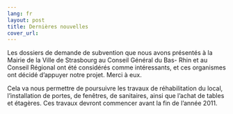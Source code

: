 ```yaml
---
lang: fr
layout: post
title: Dernières nouvelles
cover_url:
---
```


Les dossiers de demande de subvention que nous avons présentés à la Mairie de la Ville de Strasbourg au Conseil Général du Bas- Rhin et au Conseil Régional  ont été considérés comme intéressants, et ces  organismes ont décidé d’appuyer  notre projet. Merci à eux.

Cela va nous permettre de poursuivre les travaux de réhabilitation du local, l’installation de portes, de fenêtres, de sanitaires, ainsi que l’achat de tables et étagères. Ces travaux devront commencer avant la fin de l’année 2011.